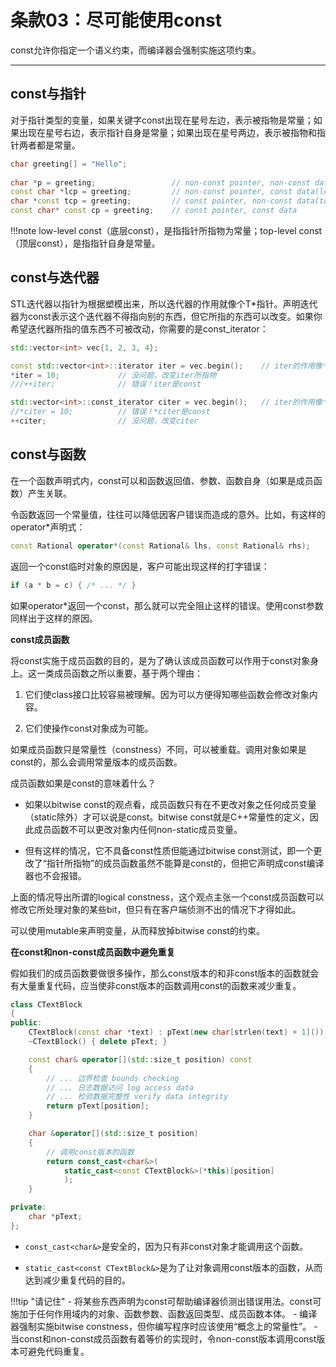 # 条款03：尽可能使用const

const允许你指定一个语义约束，而编译器会强制实施这项约束。

---

## const与指针

对于指针类型的变量，如果关键字const出现在星号左边，表示被指物是常量；如果出现在星号右边，表示指针自身是常量；如果出现在星号两边，表示被指物和指针两者都是常量。

```c++
char greeting[] = "Hello";
	
char *p = greeting;					// non-const pointer, non-const data
const char *lcp = greeting;			// non-const pointer, const data(low-level const)
char *const tcp = greeting;			// const pointer, non-const data(top-level const)
const char* const cp = greeting;	// const pointer, const data
```

!!!note
	low-level const（底层const），是指指针所指物为常量；top-level const（顶层const），是指指针自身是常量。

## const与迭代器

STL迭代器以指针为根据塑模出来，所以迭代器的作用就像个T\*指针。声明迭代器为const表示这个迭代器不得指向别的东西，但它所指的东西可以改变。如果你希望迭代器所指的值东西不可被改动，你需要的是const_iterator：

```c++
std::vector<int> vec{1, 2, 3, 4};

const std::vector<int>::iterator iter = vec.begin();	// iter的作用像个T *const
*iter = 10;				// 没问题，改变iter所指物
///++iter;				// 错误！iter是const

std::vector<int>::const_iterator citer = vec.begin();	// iter的作用像个const T*
//*citer = 10;			// 错误！*citer是const
++citer;				// 没问题，改变citer
```

## const与函数

在一个函数声明式内，const可以和函数返回值、参数、函数自身（如果是成员函数）产生关联。

令函数返回一个常量值，往往可以降低因客户错误而造成的意外。比如，有这样的operator\*声明式：

```c++
const Rational operator*(const Rational& lhs, const Rational& rhs);
```

返回一个const临时对象的原因是，客户可能出现这样的打字错误：

```c++
if (a * b = c) { /* ... */ }
```

如果operator\*返回一个const，那么就可以完全阻止这样的错误。使用const参数同样出于这样的原因。

**const成员函数**

将const实施于成员函数的目的，是为了确认该成员函数可以作用于const对象身上。这一类成员函数之所以重要，基于两个理由：

1. 它们使class接口比较容易被理解。因为可以方便得知哪些函数会修改对象内容。

2. 它们使操作const对象成为可能。

如果成员函数只是常量性（constness）不同，可以被重载。调用对象如果是const的，那么会调用常量版本的成员函数。

成员函数如果是const的意味着什么？

- 如果以bitwise const的观点看，成员函数只有在不更改对象之任何成员变量（static除外）才可以说是const。bitwise const就是C++常量性的定义，因此成员函数不可以更改对象内任何non-static成员变量。

- 但有这样的情况，它不具备const性质但能通过bitwise const测试，即一个更改了“指针所指物”的成员函数虽然不能算是const的，但把它声明成const编译器也不会报错。

上面的情况导出所谓的logical constness，这个观点主张一个const成员函数可以修改它所处理对象的某些bit，但只有在客户端侦测不出的情况下才得如此。

可以使用mutable来声明变量，从而释放掉bitwise const的约束。

**在const和non-const成员函数中避免重复**

假如我们的成员函数要做很多操作，那么const版本的和非const版本的函数就会有大量重复代码，应当使非const版本的函数调用const的函数来减少重复。

```c++
class CTextBlock
{
public:
	CTextBlock(const char *text) : pText(new char[strlen(text) + 1]()) { strcpy(pText, text); }
	~CTextBlock() { delete pText; }

	const char& operator[](std::size_t position) const
	{
		// ... 边界检查 bounds checking
		// ... 日志数据访问 log access data
		// ... 检验数据完整性 verify data integrity
		return pText[position];
	}

	char &operator[](std::size_t position)
	{
		// 调用const版本的函数
		return const_cast<char&>(
			static_cast<const CTextBlock&>(*this)[position]
			);
	}

private:
	char *pText;
};
```

- `const_cast<char&>`是安全的，因为只有非const对象才能调用这个函数。

- `static_cast<const CTextBlock&>`是为了让对象调用const版本的函数，从而达到减少重复代码的目的。

!!!tip "请记住"
	- 将某些东西声明为const可帮助编译器侦测出错误用法。const可施加于任何作用域内的对象、函数参数、函数返回类型、成员函数本体。
	- 编译器强制实施bitwise constness，但你编写程序时应该使用“概念上的常量性”。
	- 当const和non-const成员函数有着等价的实现时，令non-const版本调用const版本可避免代码重复。